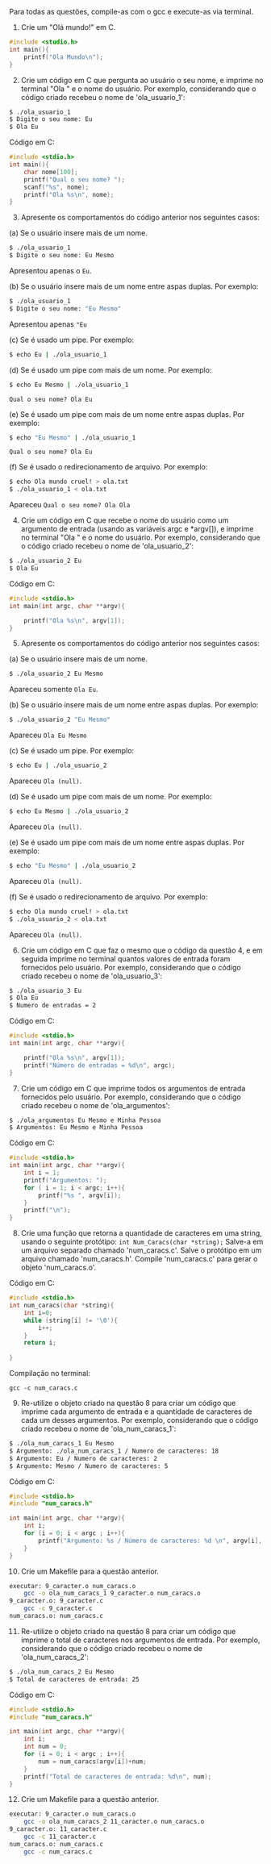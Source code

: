 Para todas as questões, compile-as com o gcc e execute-as via terminal.

1. Crie um "Olá mundo!" em C.

```C
#include <studio.h>
int main(){
	printf("Ola Mundo\n");
}
```

2. Crie um código em C que pergunta ao usuário o seu nome, e imprime no terminal "Ola " e o nome do usuário. Por exemplo, considerando que o código criado recebeu o nome de 'ola_usuario_1':

```bash
$ ./ola_usuario_1
$ Digite o seu nome: Eu
$ Ola Eu
```
Código em C:

```C
#include <stdio.h>
int main(){
	char nome[100];
	printf("Qual o seu nome? ");
	scanf("%s", nome);
	printf("Ola %s\n", nome);
}
```

3. Apresente os comportamentos do código anterior nos seguintes casos:

(a) Se o usuário insere mais de um nome.
```bash
$ ./ola_usuario_1
$ Digite o seu nome: Eu Mesmo
```

Apresentou apenas o `Eu`.

(b) Se o usuário insere mais de um nome entre aspas duplas. Por exemplo:
```bash
$ ./ola_usuario_1
$ Digite o seu nome: "Eu Mesmo"
```

Apresentou apenas `"Eu`

(c) Se é usado um pipe. Por exemplo:
```bash
$ echo Eu | ./ola_usuario_1
```

(d) Se é usado um pipe com mais de um nome. Por exemplo:
```bash
$ echo Eu Mesmo | ./ola_usuario_1
```

```besh
Qual o seu nome? Ola Eu
```

(e) Se é usado um pipe com mais de um nome entre aspas duplas. Por exemplo:
```bash
$ echo "Eu Mesmo" | ./ola_usuario_1
```
```besh
Qual o seu nome? Ola Eu
```


(f) Se é usado o redirecionamento de arquivo. Por exemplo:
```bash
$ echo Ola mundo cruel! > ola.txt
$ ./ola_usuario_1 < ola.txt
```

Apareceu `Qual o seu nome? Ola Ola`

4. Crie um código em C que recebe o nome do usuário como um argumento de entrada (usando as variáveis argc e *argv[]), e imprime no terminal "Ola " e o nome do usuário. Por exemplo, considerando que o código criado recebeu o nome de 'ola_usuario_2':

```bash
$ ./ola_usuario_2 Eu
$ Ola Eu
```
Código em C:

```C
#include <stdio.h>
int main(int argc, char **argv){

	printf("Ola %s\n", argv[1]);
}
```

5. Apresente os comportamentos do código anterior nos seguintes casos:

(a) Se o usuário insere mais de um nome.
```bash
$ ./ola_usuario_2 Eu Mesmo
```

Apareceu somente `Ola Eu`.

(b) Se o usuário insere mais de um nome entre aspas duplas. Por exemplo:
```bash
$ ./ola_usuario_2 "Eu Mesmo"
```

Apareceu `Ola Eu Mesmo`

(c) Se é usado um pipe. Por exemplo:
```bash
$ echo Eu | ./ola_usuario_2
```

Apareceu `Ola (null)`.

(d) Se é usado um pipe com mais de um nome. Por exemplo:
```bash
$ echo Eu Mesmo | ./ola_usuario_2
```
Apareceu `Ola (null)`.

(e) Se é usado um pipe com mais de um nome entre aspas duplas. Por exemplo:
```bash
$ echo "Eu Mesmo" | ./ola_usuario_2
```
Apareceu `Ola (null)`.

(f) Se é usado o redirecionamento de arquivo. Por exemplo:
```bash
$ echo Ola mundo cruel! > ola.txt
$ ./ola_usuario_2 < ola.txt
```
Apareceu `Ola (null)`.

6. Crie um código em C que faz o mesmo que o código da questão 4, e em seguida imprime no terminal quantos valores de entrada foram fornecidos pelo usuário. Por exemplo, considerando que o código criado recebeu o nome de 'ola_usuario_3':

```bash
$ ./ola_usuario_3 Eu
$ Ola Eu
$ Numero de entradas = 2
```

Código em C:

```C
#include <stdio.h>
int main(int argc, char **argv){

	printf("Ola %s\n", argv[1]);
	printf("Número de entradas = %d\n", argc);
}
```

7. Crie um código em C que imprime todos os argumentos de entrada fornecidos pelo usuário. Por exemplo, considerando que o código criado recebeu o nome de 'ola_argumentos':

```bash
$ ./ola_argumentos Eu Mesmo e Minha Pessoa
$ Argumentos: Eu Mesmo e Minha Pessoa
```
Código em C:

```C
#include <stdio.h>
int main(int argc, char **argv){
	int i = 1;
	printf("Argumentos: ");
	for ( i = 1; i < argc; i++){
		printf("%s ", argv[i]);
	}
	printf("\n");
}
```

8. Crie uma função que retorna a quantidade de caracteres em uma string, usando o seguinte protótipo:
`int Num_Caracs(char *string);` Salve-a em um arquivo separado chamado 'num_caracs.c'. Salve o protótipo em um arquivo chamado 'num_caracs.h'. Compile 'num_caracs.c' para gerar o objeto 'num_caracs.o'.

Código em C:

```C
#include <stdio.h>
int num_caracs(char *string){
	int i=0;
	while (string[i] != '\0'){
		i++;
	}
	return i;
	
}
```

Compilação no terminal:

```bech
gcc -c num_caracs.c

```

9. Re-utilize o objeto criado na questão 8 para criar um código que imprime cada argumento de entrada e a quantidade de caracteres de cada um desses argumentos. Por exemplo, considerando que o código criado recebeu o nome de 'ola_num_caracs_1':

```bash
$ ./ola_num_caracs_1 Eu Mesmo
$ Argumento: ./ola_num_caracs_1 / Numero de caracteres: 18
$ Argumento: Eu / Numero de caracteres: 2
$ Argumento: Mesmo / Numero de caracteres: 5
```
Código em C:

```C
#include <stdio.h>
#include "num_caracs.h"

int main(int argc, char **argv){
	int i;
	for (i = 0; i < argc ; i++){
		printf("Argumento: %s / Número de caracteres: %d \n", argv[i], num_caracs(argv[i]));
	}
}
```

10. Crie um Makefile para a questão anterior.

```bash
executar: 9_caracter.o num_caracs.o
	gcc -o ola_num_caracs_1 9_caracter.o num_caracs.o
9_caracter.o: 9_caracter.c
	gcc -c 9_caracter.c
num_caracs.o: num_caracs.c
```

11. Re-utilize o objeto criado na questão 8 para criar um código que imprime o total de caracteres nos argumentos de entrada. Por exemplo, considerando que o código criado recebeu o nome de 'ola_num_caracs_2':

```bash
$ ./ola_num_caracs_2 Eu Mesmo
$ Total de caracteres de entrada: 25
```

Código em C:

```C
#include <stdio.h>
#include "num_caracs.h"

int main(int argc, char **argv){
	int i;
	int num = 0;
	for (i = 0; i < argc ; i++){
		num = num_caracs(argv[i])+num;
	}
	printf("Total de caracteres de entrada: %d\n", num);
}
```

12. Crie um Makefile para a questão anterior.

```bash
executar: 9_caracter.o num_caracs.o
	gcc -o ola_num_caracs_2 11_caracter.o num_caracs.o
9_caracter.o: 11_caracter.c
	gcc -c 11_caracter.c
num_caracs.o: num_caracs.c
	gcc -c num_caracs.c
```
